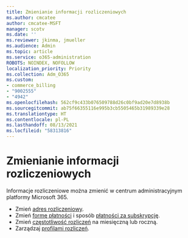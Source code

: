 ```yaml
---
title: Zmienianie informacji rozliczeniowych
ms.author: cmcatee
author: cmcatee-MSFT
manager: scotv
ms.date: ''
ms.reviewer: jkinma, jmueller
ms.audience: Admin
ms.topic: article
ms.service: o365-administration
ROBOTS: NOINDEX, NOFOLLOW
localization_priority: Priority
ms.collection: Adm_O365
ms.custom:
- commerce_billing
- "9002555"
- "4942"
ms.openlocfilehash: 562cf9c433b076509788d26c0bf9ad20e7d8938b
ms.sourcegitcommit: ab75f66355116e995b3cb5505465b31989339e28
ms.translationtype: HT
ms.contentlocale: pl-PL
ms.lasthandoff: 08/13/2021
ms.locfileid: "58313816"
---
```

# <a name="change-billing-information"></a>Zmienianie informacji rozliczeniowych

Informacje rozliczeniowe można zmienić w centrum administracyjnym platformy Microsoft 365. 

- Zmień [adres rozliczeniowy](https://docs.microsoft.com/microsoft-365/commerce/billing-and-payments/change-your-billing-addresses).
- Zmień [formę płatności](https://docs.microsoft.com/microsoft-365/commerce/billing-and-payments/manage-payment-methods) i sposób [płatności za subskrypcję](https://docs.microsoft.com/microsoft-365/commerce/billing-and-payments/pay-for-your-subscription).
- Zmień [częstotliwość rozliczeń](https://docs.microsoft.com/microsoft-365/commerce/billing-and-payments/change-payment-frequency) na miesięczną lub roczną.
- Zarządzaj [profilami rozliczeń](https://docs.microsoft.com/microsoft-365/commerce/billing-and-payments/manage-billing-profiles).
